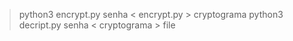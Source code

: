 > python3 encrypt.py senha < encrypt.py > cryptograma
> python3 decript.py senha < cryptograma > file